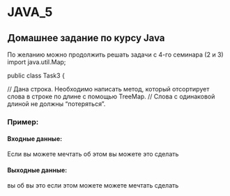 # JAVA_5
## Домашнее задание по курсу Java

По желанию можно продолжить решать задачи с 4-го семинара (2 и 3)
import java.util.Map;

public class Task3 {

// Дана строка. Необходимо написать метод, который отсортирует слова в строке по длине с помощью TreeMap.
// Слова с одинаковой длиной не должны “потеряться”.

### Пример:

#### Входные данные:

Если вы можете мечтать об этом вы можете это сделать

#### Выходные данные:

вы об вы это если этом можете можете мечтать сделать

